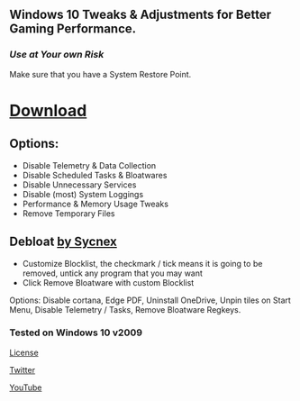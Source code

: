 ## Windows 10 Tweaks &amp; Adjustments for Better Gaming Performance.

### *Use at Your own Risk*
Make sure that you have a System Restore Point.

# [Download](https://github.com/SanGraphic/Windows-10/archive/refs/heads/main.zip)


## Options:

- Disable Telemetry & Data Collection
- Disable Scheduled Tasks & Bloatwares
- Disable Unnecessary Services
- Disable (most) System Loggings
- Performance & Memory Usage Tweaks
- Remove Temporary Files

## Debloat [by Sycnex](https://github.com/Sycnex/Windows10Debloater)
- Customize Blocklist, the checkmark / tick means it is going to be removed, untick any program that you may want
- Click Remove Bloatware with custom Blocklist

Options: Disable cortana, Edge PDF, Uninstall OneDrive, Unpin tiles on Start Menu, Disable Telemetry / Tasks, Remove Bloatware Regkeys.



### Tested on Windows 10 v2009

[License](https://github.com/SanGraphic/Windows-10/blob/main/LICENSE)

[Twitter](https://twitter.com/sangraphic)

[YouTube](https://youtube.com/c/sangamerg)


